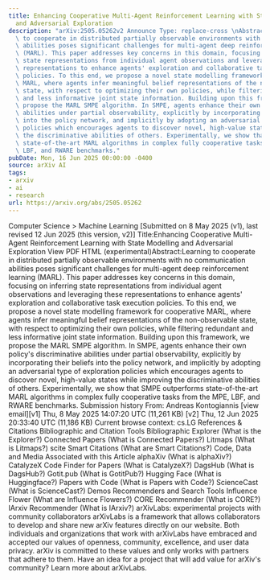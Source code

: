 ```yaml
---
title: Enhancing Cooperative Multi-Agent Reinforcement Learning with State Modelling
  and Adversarial Exploration
description: "arXiv:2505.05262v2 Announce Type: replace-cross \nAbstract: Learning\
  \ to cooperate in distributed partially observable environments with no communication\
  \ abilities poses significant challenges for multi-agent deep reinforcement learning\
  \ (MARL). This paper addresses key concerns in this domain, focusing on inferring\
  \ state representations from individual agent observations and leveraging these\
  \ representations to enhance agents' exploration and collaborative task execution\
  \ policies. To this end, we propose a novel state modelling framework for cooperative\
  \ MARL, where agents infer meaningful belief representations of the non-observable\
  \ state, with respect to optimizing their own policies, while filtering redundant\
  \ and less informative joint state information. Building upon this framework, we\
  \ propose the MARL SMPE algorithm. In SMPE, agents enhance their own policy's discriminative\
  \ abilities under partial observability, explicitly by incorporating their beliefs\
  \ into the policy network, and implicitly by adopting an adversarial type of exploration\
  \ policies which encourages agents to discover novel, high-value states while improving\
  \ the discriminative abilities of others. Experimentally, we show that SMPE outperforms\
  \ state-of-the-art MARL algorithms in complex fully cooperative tasks from the MPE,\
  \ LBF, and RWARE benchmarks."
pubDate: Mon, 16 Jun 2025 00:00:00 -0400
source: arXiv AI
tags:
- arxiv
- ai
- research
url: https://arxiv.org/abs/2505.05262
---
```


Computer Science > Machine Learning
[Submitted on 8 May 2025 (v1), last revised 12 Jun 2025 (this version, v2)]
Title:Enhancing Cooperative Multi-Agent Reinforcement Learning with State Modelling and Adversarial Exploration
View PDF HTML (experimental)Abstract:Learning to cooperate in distributed partially observable environments with no communication abilities poses significant challenges for multi-agent deep reinforcement learning (MARL). This paper addresses key concerns in this domain, focusing on inferring state representations from individual agent observations and leveraging these representations to enhance agents' exploration and collaborative task execution policies. To this end, we propose a novel state modelling framework for cooperative MARL, where agents infer meaningful belief representations of the non-observable state, with respect to optimizing their own policies, while filtering redundant and less informative joint state information. Building upon this framework, we propose the MARL SMPE algorithm. In SMPE, agents enhance their own policy's discriminative abilities under partial observability, explicitly by incorporating their beliefs into the policy network, and implicitly by adopting an adversarial type of exploration policies which encourages agents to discover novel, high-value states while improving the discriminative abilities of others. Experimentally, we show that SMPE outperforms state-of-the-art MARL algorithms in complex fully cooperative tasks from the MPE, LBF, and RWARE benchmarks.
Submission history
From: Andreas Kontogiannis [view email][v1] Thu, 8 May 2025 14:07:20 UTC (11,261 KB)
[v2] Thu, 12 Jun 2025 20:33:40 UTC (11,186 KB)
Current browse context:
cs.LG
References & Citations
Bibliographic and Citation Tools
Bibliographic Explorer (What is the Explorer?)
Connected Papers (What is Connected Papers?)
Litmaps (What is Litmaps?)
scite Smart Citations (What are Smart Citations?)
Code, Data and Media Associated with this Article
alphaXiv (What is alphaXiv?)
CatalyzeX Code Finder for Papers (What is CatalyzeX?)
DagsHub (What is DagsHub?)
Gotit.pub (What is GotitPub?)
Hugging Face (What is Huggingface?)
Papers with Code (What is Papers with Code?)
ScienceCast (What is ScienceCast?)
Demos
Recommenders and Search Tools
Influence Flower (What are Influence Flowers?)
CORE Recommender (What is CORE?)
IArxiv Recommender
(What is IArxiv?)
arXivLabs: experimental projects with community collaborators
arXivLabs is a framework that allows collaborators to develop and share new arXiv features directly on our website.
Both individuals and organizations that work with arXivLabs have embraced and accepted our values of openness, community, excellence, and user data privacy. arXiv is committed to these values and only works with partners that adhere to them.
Have an idea for a project that will add value for arXiv's community? Learn more about arXivLabs.
